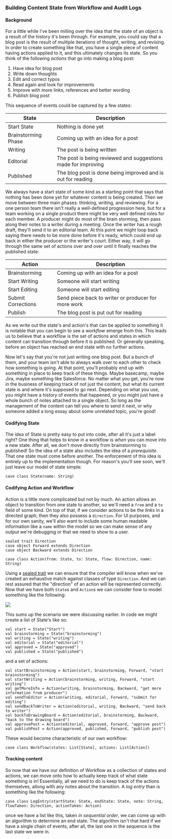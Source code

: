 ### Building Content State from Workflow and Audit Logs

#### Background

For a little while I've been milling over the idea that the state of an object 
is a result of the history it's been through. For example, you could say that 
a blog post is the result of multiple iterations of thought, writing, and 
revising. In order to create something like that, you have a single piece 
of content having actions applied to it, and this ultimately changes its 
state. So you think of the following _actions_ that go into making a blog 
post:

1. Have idea for blog post 
2. Write down thoughts
3. Edit and correct typos
4. Read again and look for improvements
5. Improve with more links, references and better wording
6. Publish blog post

This sequence of events could be captured by a few states:

<table>
	<thead>
		<th>State</th>
		<th>Description</th>
	</thead>
	<tbody>
		<tr>
			<td>Start State</td>
			<td>Nothing is done yet</td>
		</tr>
		<tr>
			<td>Brainstorming Phase</td>
			<td>Coming up with an idea for a post</td>
		</tr>
		<tr>
			<td>Writing</td>
			<td>The post is being written</td>
		</tr>
		<tr>
			<td>Editorial</td>
			<td>The post is being reviewed and suggestions made for improving</td>
		</tr>
		<tr>
			<td>Published</td>
			<td>The blog post is done being improved and is out for reading</td>
		</tr>
	</tbody>
</table>

We always have a start state of some kind as a starting point that says 
that nothing has been done yet for whatever content is being created. Then 
we move between three main phases: thinking, writing, and reviewing. For 
a one person team there isn't really a well-defined progression here, but 
for a team working on a single product there might be very well defined 
roles for each member. A producer might do most of the brain storming, 
then pass along their notes to a writer during a meeting. Once the writer 
has a rough draft, they'll send it to an editorial team. At this point 
we might loop back saying there needs to be more done before it's ready, 
which could end up back in either the producer or the writer's court. 
Either way, it will go through the same set of actions over and over until 
it finally reaches the published state:

<table>
	<thead>
		<th>Action</th>
		<th>Description</th>
	</thead>
	<tbody>
		<tr>
			<td>Brainstorming</td>
			<td>Coming up with an idea for a post</td>
		</tr>
		<tr>
			<td>Start Writing</td>
			<td>Someone will start writing</td>
		</tr>
		<tr>
			<td>Start Editing</td>
			<td>Someone will start editing</td>
		</tr>
		<tr>
			<td>Submit Corrections</td>
			<td>Send piece back to writer or producer for more work</td>
		</tr>
		<tr>
			<td>Publish</td>
			<td>The blog post is put out for reading</td>
		</tr>
	</tbody>
</table>

As we write out the state's and action's that can be applied to something 
it is notable that you can begin to see a _workflow_ emerge from this. 
This leads us to believe that a workflow is the set of actions and states 
in which content can transition through before it is published. Or generally 
speaking, before an object has reached an end state with no further actions.

Now let's say that you're not just writing one blog post. But a bunch of 
them, and your team isn't able to always walk over to each other to check 
how something is going. At that point, you'll probably end up with something 
in place to keep track of these things. Maybe basecamp, maybe Jira, maybe 
something like Salesforce. No matter what you get, you're now in the business 
of keeping track of not just the content, but what its current state is 
and where it's supposed to go next. Depending on what you use, you might 
have a history of events that happened, or you might just have a whole 
bunch of notes attached to a single object. So long as the management of
the content can tell you where to send it next, or why someone added a 
long essay about some unrelated topic, you're good!

#### Codifying State

The idea of State is pretty easy to put into code, after all it's just a 
label right? One thing that helps to know in a workflow is _when_ you 
can move into a new state. After all, we don't move directly from 
brainstorming to published! So the idea of a state also includes the idea 
of a _prerequisite_. That one state must come before another. The 
enforcement of this idea is entirely up to the implementation though. 
For reason's you'll see soon, we'll just leave our model of state simple:

	case class State(name: String)

#### Codifying Action and Workflow

Action is a little more complicated but not by much. An action allows an 
object to transition from one state to another, so we'll need a `from` 
and a `to` field of some kind. On top of that, if we consider actions to 
be the _links_ in a directed graph, then they also possess a `direction`. 
For UI purposes, and for our own sanity, we'll also want to include some 
human readable information like a `name` within the model so we can make 
sense of any output we're debugging or that we need to show to a user.


	sealed trait Direction
	case object Forward extends Direction
	case object Backward extends Direction

	case class Action(from: State, to: State, flow: Direction, name: String)

Using a [sealed trait] we can ensure that the compiler will know when 
we've created an exhaustive match against classes of type `Direction`. 
And we can rest assured that the "direction" of an action will be 
represented correctly. Now that we have both `State`s and `Action`s we 
can consider how to model something like the following:

<img src="/images/tech-blog/workflow-1.png" style="max-width:100%;"/>

This sums up the scenario we were discussing earlier. In code we might 
create a list of State's like so:

	val start = State("Start")
	val brainstorming = State("brainstorming")
	val writing = State("writing")
	val editorial = State("editorial")
	val approved = State("approved")
	val published = State("published")

and a set of actions:

	val startBrainstorming = Action(start, brainstorming, Forward, "start brainstorming")
	val startWriting = Action(brainstorming, writing, Forward, "start writing")
	val getMoreInfo = Action(writing, brainstorming, Backward, "get more information from producer")
	val sendToEditor = Action(writing, editorial, Forward, "submit for editing")
	val sendBackToWriter = Action(editorial, writing, Backward, "send back to writer")
	val backToDrawingBoard = Action(editorial, brainstorming, Backward, "back to the drawing board")
	val approvePost = Action(editorial, approved, Forward, "approve post")
	val publishPost = Action(approved, published, Forward, "publish post")

These would become characteristic of our own workflow:

	case class Workflow(states: List[State], actions: List[Action])

#### Tracking content

So now that we have our definition of Workflow as a collection of states 
and actions, we can move onto how to actually keep track of what state 
something is in! Essentially, all we need to do is keep track of the actions
themselves, allong with any notes about the transition. A _log entry_ than 
is something like the following:

	case class LogEntry(startState: State, endState: State, note: String, flowTaken: Direction, actionTaken: Action)

once we have a list like this, taken _in sequential order_, we can come 
up with an algorithm to determine an end state. The algorithm isn't that 
hard if we have a single chain of events, after all, the last one in the 
sequence is the last state we were in.

[sealed trait]:http://www.scala-lang.org/old/node/6568